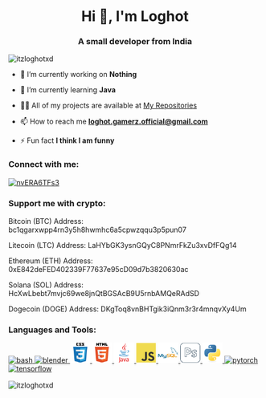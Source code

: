 <h1 align="center">Hi 👋, I'm Loghot</h1>
<h3 align="center">A small developer from India</h3>

<p align="left"> <img src="https://komarev.com/ghpvc/?username=itzloghotxd&label=Profile%20views&color=0e75b6&style=flat" alt="itzloghotxd" /> </p>

- 🔭 I’m currently working on **Nothing**

- 🌱 I’m currently learning **Java**

- 👨‍💻 All of my projects are available at [My Repositories](https://github.com/ItzLoghotXD?tab=repositories)

- 📫 How to reach me **loghot.gamerz.official@gmail.com**

- ⚡ Fun fact **I think I am funny**

<h3 align="left">Connect with me:</h3>
<p align="left">
<a href="https://discord.gg/nvERA6TFs3" target="blank"><img align="center" src="https://raw.githubusercontent.com/rahuldkjain/github-profile-readme-generator/master/src/images/icons/Social/discord.svg" alt="nvERA6TFs3" height="30" width="40" /></a>
</p>

<h3 align="left">Support me with crypto:</h3>
<p align="left">
  Bitcoin (BTC) Address: bc1qgarxwpp4rn3y5h8hwmhc6a5cpwzqqu3p5pun07
</p>
<p align="left">
  Litecoin (LTC) Address: LaHYbGK3ysnGQyC8PNmrFkZu3xvDfFQg14
</p>
<p align="left">
  Ethereum (ETH) Address: 0xE842deFED402339F77637e95cD09d7b3820630ac
</p>
<p align="left">
  Solana (SOL) Address: HcXwLbebt7mvjc69we8jnQtBGSAcB9U5rnbAMQeRAdSD
</p>
<p align="left">
  Dogecoin (DOGE) Address: DKgToq8vnBHTgik3iQnm3r3r4mnqvXy4Um
</p>

<h3 align="left">Languages and Tools:</h3>
<p align="left"> <a href="https://www.gnu.org/software/bash/" target="_blank" rel="noreferrer"> <img src="https://www.vectorlogo.zone/logos/gnu_bash/gnu_bash-icon.svg" alt="bash" width="40" height="40"/> </a> <a href="https://www.blender.org/" target="_blank" rel="noreferrer"> <img src="https://download.blender.org/branding/community/blender_community_badge_white.svg" alt="blender" width="40" height="40"/> </a> <a href="https://www.w3schools.com/css/" target="_blank" rel="noreferrer"> <img src="https://raw.githubusercontent.com/devicons/devicon/master/icons/css3/css3-original-wordmark.svg" alt="css3" width="40" height="40"/> </a> <a href="https://www.w3.org/html/" target="_blank" rel="noreferrer"> <img src="https://raw.githubusercontent.com/devicons/devicon/master/icons/html5/html5-original-wordmark.svg" alt="html5" width="40" height="40"/> </a> <a href="https://www.java.com" target="_blank" rel="noreferrer"> <img src="https://raw.githubusercontent.com/devicons/devicon/master/icons/java/java-original-wordmark.svg" alt="java" width="40" height="40"/> </a> <a href="https://developer.mozilla.org/en-US/docs/Web/JavaScript" target="_blank" rel="noreferrer"> <img src="https://raw.githubusercontent.com/devicons/devicon/master/icons/javascript/javascript-original.svg" alt="javascript" width="40" height="40"/> </a> <a href="https://www.mysql.com/" target="_blank" rel="noreferrer"> <img src="https://raw.githubusercontent.com/devicons/devicon/master/icons/mysql/mysql-original-wordmark.svg" alt="mysql" width="40" height="40"/> </a> <a href="https://www.photoshop.com/en" target="_blank" rel="noreferrer"> <img src="https://raw.githubusercontent.com/devicons/devicon/master/icons/photoshop/photoshop-line.svg" alt="photoshop" width="40" height="40"/> </a> <a href="https://www.python.org" target="_blank" rel="noreferrer"> <img src="https://raw.githubusercontent.com/devicons/devicon/master/icons/python/python-original.svg" alt="python" width="40" height="40"/> </a> <a href="https://pytorch.org/" target="_blank" rel="noreferrer"> <img src="https://www.vectorlogo.zone/logos/pytorch/pytorch-icon.svg" alt="pytorch" width="40" height="40"/> </a> <a href="https://www.tensorflow.org" target="_blank" rel="noreferrer"> <img src="https://www.vectorlogo.zone/logos/tensorflow/tensorflow-icon.svg" alt="tensorflow" width="40" height="40"/> </a> </p>

<p><img align="center" src="https://github-readme-stats.vercel.app/api/top-langs?username=itzloghotxd&show_icons=true&locale=en&layout=compact" alt="itzloghotxd" /></p>
